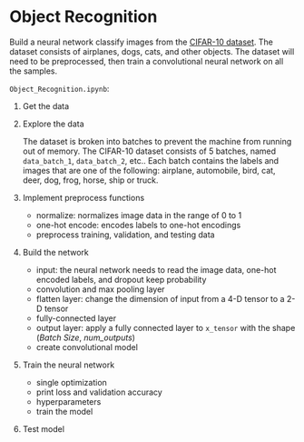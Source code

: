 # Object Recognition

Build a neural network classify images from the [CIFAR-10 dataset](https://www.cs.toronto.edu/~kriz/cifar.html). The dataset consists of airplanes, dogs, cats, and other objects. The dataset will need to be preprocessed, then train a convolutional neural network on all the samples. 

`Object_Recognition.ipynb`:

1. Get the data

2. Explore the data

	The dataset is broken into batches to prevent the machine from running out of memory. The CIFAR-10 dataset consists of 5 batches, named `data_batch_1`, `data_batch_2`, etc.. Each batch contains the labels and images that are one of the following: airplane, automobile, bird, cat, deer, dog, frog, horse, ship or truck.

3. Implement preprocess functions
	- normalize: normalizes image data in the range of 0 to 1
	- one-hot encode: encodes labels to one-hot encodings
	- preprocess training, validation, and testing data

4. Build the network
	- input: the neural network needs to read the image data, one-hot encoded labels, and dropout keep probability
	- convolution and max pooling layer
	- flatten layer: change the dimension of input from a 4-D tensor to a 2-D tensor
	- fully-connected layer
	- output layer: apply a fully connected layer to `x_tensor` with the shape (*Batch Size*, *num_outputs*)
	- create convolutional model

5. Train the neural network
	- single optimization
	- print loss and validation accuracy
	- hyperparameters
	- train the model

6. Test model